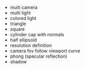 - multi camera
- multi light
- colored light
- triangle
- square
- cylinder cap with normals
- half ellipsoid
- resolution definition
- camera fov follow viewport curve
- phong (specular reflection)
- shadow
